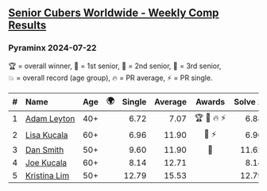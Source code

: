 <style>table {white-space: nowrap;}</style>
<link rel="stylesheet" type="text/css" href="/scw-comp/css/flags.css" />

## [Senior Cubers Worldwide - Weekly Comp Results](/scw-comp/results/)
### Pyraminx 2024-07-22

<span style="white-space: nowrap;">🏆 = overall winner</span>, <span style="white-space: nowrap;">🥇 = 1st senior</span>, <span style="white-space: nowrap;">🥈 = 2nd senior</span>, <span style="white-space: nowrap;">🥉 = 3rd senior</span>, <span style="white-space: nowrap;">💥 = overall record (age group)</span>, <span style="white-space: nowrap;">🔥 = PR average</span>, <span style="white-space: nowrap;">⚡ = PR single</span>.

| # | Name | Age | 🌍 | Single | Average | Awards | Solve 1 | Solve 2 | Solve 3 | Solve 4 | Solve 5 | Video |
| :--: | :-- | :--: | :--: | --: | --: | :--: | --: | --: | --: | --: | --: | :-- |
| 1 | [Adam Leyton](../../persons/adam_leyton/pyram.md) | 40+ | <i class="flag flag-GB" /> | 6.72 | 7.07 | 🏆 🥇 🔥 ⚡ | 6.88 | 6.72 | 6.80 | 7.59 | 7.53 | [Desktop](https://www.facebook.com/events/1450990238890383/permalink/1458589674797106) / [Mobile](https://m.facebook.com/events/1450990238890383?view=permalink&id=1458589674797106) |
| 2 | [Lisa Kucala](../../persons/lisa_kucala/pyram.md) | 60+ | <i class="flag flag-US" /> | 6.96 | 11.90 | 🥈 ⚡ | 6.96 | 11.70 | 11.60 | 20.34 | 12.41 | [Desktop](https://www.facebook.com/events/1450990238890383/permalink/1459401814715892) / [Mobile](https://m.facebook.com/events/1450990238890383?view=permalink&id=1459401814715892) |
| 3 | [Dan Smith](../../persons/dan_smith/pyram.md) | 50+ | <i class="flag flag-US" /> | 9.60 | 11.90 | 🥉 | 11.62 | 15.30 | 9.60 | 11.87 | 12.21 | [Desktop](https://www.facebook.com/events/1450990238890383/permalink/1459809214675152) / [Mobile](https://m.facebook.com/events/1450990238890383?view=permalink&id=1459809214675152) |
| 4 | [Joe Kucala](../../persons/joe_kucala/pyram.md) | 60+ | <i class="flag flag-US" /> | 8.14 | 12.71 |  | 8.14 | 14.58 | 13.50 | 10.06 | 15.36 | [Desktop](https://www.facebook.com/events/1450990238890383/permalink/1459328781389862) / [Mobile](https://m.facebook.com/events/1450990238890383?view=permalink&id=1459328781389862) |
| 5 | [Kristina Lim](../../persons/kristina_lim/pyram.md) | 50+ | <i class="flag flag-US" /> | 12.79 | 15.53 |  | 12.79 | 17.51 | 13.91 | 16.84 | 15.84 | [Desktop](https://www.facebook.com/1045330593/videos/1028383858723415) / [Mobile](https://m.facebook.com/1045330593/videos/1028383858723415) |

<!-- Global site tag (gtag.js) - Google Analytics -->
<script async src="https://www.googletagmanager.com/gtag/js?id=UA-86348435-3"></script>
<script>window.dataLayer = window.dataLayer || []; function gtag() {dataLayer.push(arguments);} gtag('js', new Date()); gtag('config', 'UA-86348435-3');</script>
